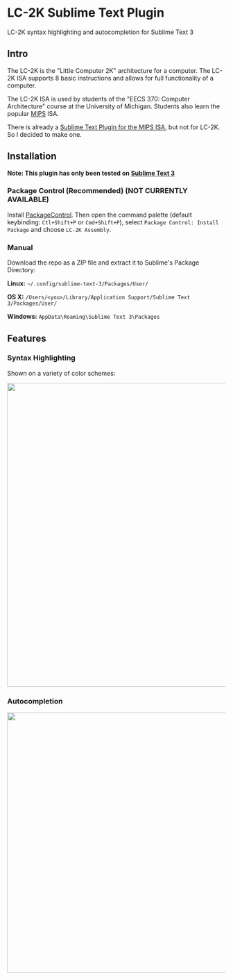 # LC-2K Sublime Text Plugin

LC-2K syntax highlighting and autocompletion for Sublime Text 3

## Intro

The LC-2K is the "Little Computer 2K" architecture for a computer. 
The LC-2K ISA supports 8 basic instructions and allows for full functionality of a computer.

The LC-2K ISA is used by students of the "EECS 370: Computer Architecture" course at
the University of Michigan. Students also learn the popular [MIPS](https://en.wikipedia.org/wiki/MIPS_instruction_set) ISA.

There is already a [Sublime Text Plugin for the MIPS ISA](https://github.com/contradictioned/mips-syntax),
but not for LC-2K. So I decided to make one.

## Installation

**Note: This plugin has only been tested on [Sublime Text 3](https://www.sublimetext.com/3)**

### Package Control (Recommended) (NOT CURRENTLY AVAILABLE)

Install [PackageControl](https://packagecontrol.io/).
Then open the command palette (default keybinding: `Ctl+Shift+P` or `Cmd+Shift+P`), select `Package Control: Install Package` and choose `LC-2K Assembly`.

### Manual 

Download the repo as a ZIP file and extract it to Sublime's Package Directory:

**Linux:** `~/.config/sublime-text-3/Packages/User/`

**OS X:** `/Users/<you>/Library/Application Support/Sublime Text 3/Packages/User/`

**Windows:** `AppData\Roaming\Sublime Text 3\Packages`

## Features

### Syntax Highlighting

Shown on a variety of color schemes:

<img src="http://gifyu.com/images/output_hXUEOh.gif" width="700">

### Autocompletion

<img src="https://i.gyazo.com/1b4b9a66c5a509d580dcbbac291e7b35.gif" width="600">
